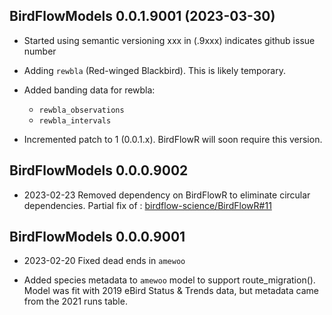 ## BirdFlowModels 0.0.1.9001  (2023-03-30)

* Started using semantic versioning  xxx in (.9xxx) indicates github issue number

* Adding `rewbla` (Red-winged Blackbird).  This is likely temporary.

* Added banding data for rewbla:
  - `rewbla_observations`
  - `rewbla_intervals`

* Incremented patch to 1 (0.0.1.x).  BirdFlowR will soon require this version.


## BirdFlowModels 0.0.0.9002

* 2023-02-23 Removed dependency on BirdFlowR to eliminate circular dependencies. Partial fix of : [birdflow-science/BirdFlowR#11](https://github.com/birdflow-science/BirdFlowR/issues/11)

## BirdFlowModels 0.0.0.9001

* 2023-02-20 Fixed dead ends in `amewoo` 

* Added species metadata to `amewoo` model to support route_migration(). Model was fit with 2019 eBird Status & Trends data, but metadata came from the 2021 runs table. 
